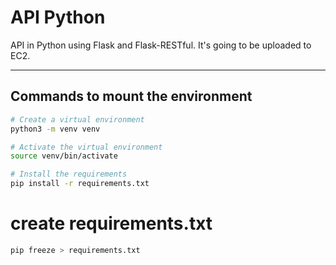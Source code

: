 # API Python

API in Python using Flask and Flask-RESTful.
It's going to be uploaded to EC2.

---

## Commands to mount the environment

```bash
# Create a virtual environment
python3 -m venv venv

# Activate the virtual environment
source venv/bin/activate

# Install the requirements
pip install -r requirements.txt
```

# create requirements.txt
```bash
pip freeze > requirements.txt
```
